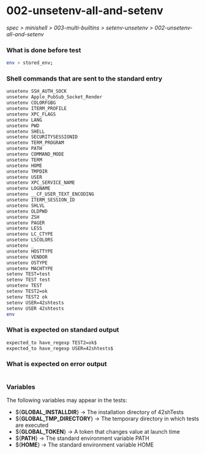 # 002-unsetenv-all-and-setenv

*spec > minishell > 003-multi-builtins > setenv-unsetenv > 002-unsetenv-all-and-setenv*

### What is done before test

```bash
env > stored_env;
```

### Shell commands that are sent to the standard entry

```bash
unsetenv SSH_AUTH_SOCK
unsetenv Apple_PubSub_Socket_Render
unsetenv COLORFGBG
unsetenv ITERM_PROFILE
unsetenv XPC_FLAGS
unsetenv LANG
unsetenv PWD
unsetenv SHELL
unsetenv SECURITYSESSIONID
unsetenv TERM_PROGRAM
unsetenv PATH
unsetenv COMMAND_MODE
unsetenv TERM
unsetenv HOME
unsetenv TMPDIR
unsetenv USER
unsetenv XPC_SERVICE_NAME
unsetenv LOGNAME
unsetenv __CF_USER_TEXT_ENCODING
unsetenv ITERM_SESSION_ID
unsetenv SHLVL
unsetenv OLDPWD
unsetenv ZSH
unsetenv PAGER
unsetenv LESS
unsetenv LC_CTYPE
unsetenv LSCOLORS
unsetenv _
unsetenv HOSTTYPE
unsetenv VENDOR
unsetenv OSTYPE
unsetenv MACHTYPE
setenv TEST=test
setenv TEST test
unsetenv TEST
setenv TEST2=ok
setenv TEST2 ok
setenv USER=42shtests
setenv USER 42shtests
env
```

### What is expected on standard output

```bash
expected_to have_regexp TEST2=ok$
expected_to have_regexp USER=42shtests$

```

### What is expected on error output

```bash

```

### Variables

The following variables may appear in the tests:

* ${**GLOBAL_INSTALLDIR**} -> The installation directory of 42shTests
* ${**GLOBAL_TMP_DIRECTORY**} -> The temporary directory in which tests are executed
* ${**GLOBAL_TOKEN**} -> A token that changes value at launch time
* ${**PATH**} -> The standard environment variable PATH
* ${**HOME**} -> The standard environment variable HOME
